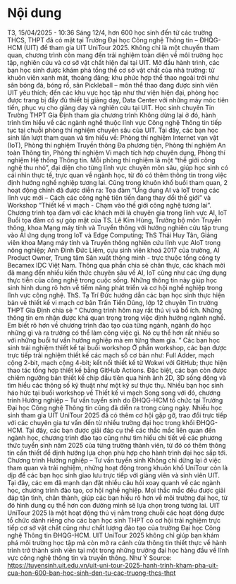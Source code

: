 # Nội dung

T3, 15/04/2025 - 10:36
Sáng 12/4, hơn 600 học sinh đến từ các trường THCS, THPT đã có mặt tại Trường Đại học Công nghệ Thông tin – ĐHQG-HCM (UIT) để tham gia UIT UniTour 2025. Không chỉ là một chuyến tham quan, chương trình còn mang đến trải nghiệm toàn diện về môi trường học tập, nghiên cứu và cơ sở vật chất hiện đại tại UIT.
Mở đầu hành trình, các bạn học sinh được khám phá tổng thể cơ sở vật chất của nhà trường: từ khuôn viên xanh mát, thoáng đãng; khu phức hợp thể thao ngoài trời như sân bóng đá, bóng rổ, sân Pickleball – môn thể thao đang được sinh viên UIT yêu thích; đến các khu vực học tập như thư viện hiện đại, phòng học được trang bị đầy đủ thiết bị giảng dạy, Data Center với những máy móc tiên tiến, phục vụ cho giảng dạy và nghiên cứu tại UIT.
Học sinh chuyên Tin Trường THPT Gia Định tham gia chương trình
Không dừng lại ở đó, hành trình tìm hiểu về các ngành nghề thuộc lĩnh vực Công nghệ Thông tin tiếp tục tại chuỗi phòng thí nghiệm chuyên sâu của UIT. Tại đây, các bạn học sinh lần lượt tham quan và tìm hiểu về: Phòng thí nghiệm Internet vạn vật (IoT), Phòng thí nghiệm Truyền thông Đa phương tiện, Phòng thí nghiệm An toàn Thông tin, Phòng thí nghiệm Vi mạch tích hợp chuyên dụng, Phòng thí nghiệm Hệ thống Thông tin. Mỗi phòng thí nghiệm là một “thế giới công nghệ thu nhỏ”, đại diện cho từng lĩnh vực chuyên môn sâu, giúp học sinh có cái nhìn thực tế, trực quan về ngành học, từ đó có thêm thông tin trong việc định hướng nghề nghiệp tương lai.
Cũng trong khuôn khổ buổi tham quan, 2 hoạt động chính đã được diễn ra: Tọa đàm “Ứng dụng AI và IoT trong các lĩnh vực mới – Cách các công nghệ tiên tiến đang thay đổi thế giới” và Workshop “Thiết kế vi mạch - Chạm vào thế giới công nghệ tương lai”.
Chương trình tọa đàm với các khách mời là chuyên gia trong lĩnh vực AI, IoT
Buổi tọa đàm có sự góp mặt của TS. Lê Kim Hùng, Trưởng bộ môn Truyền thông, khoa Mạng máy tính và Truyền thông với hướng nghiên cứu tập trung vào AI ứng dụng trong IoT và Edge Computing; ThS Thái Huy Tân, Giảng viên khoa Mạng máy tính và Truyền thông nghiên cứu lĩnh vực AIoT trong nông nghiệp; Anh Đinh Đức Liêm, cựu sinh viên khoá 2017 của trường, AI Product Owner, Trung tâm Sản xuất thông minh - trực thuộc tổng công ty Becamex IDC Việt Nam. Thông qua phần chia sẻ chân thực, các khách mời đã mang đến nhiều kiến thức chuyên sâu về AI, IoT cũng như các ứng dụng thực tiễn của công nghệ trong cuộc sống. Những thông tin này giúp học sinh hình dung rõ hơn về tiềm năng phát triển và cơ hội nghề nghiệp trong lĩnh vực công nghệ.
ThS. Tạ Trí Đức hướng dẫn các bạn học sinh thực hiện bản vẽ thiết kế vi mạch cơ bản
Trần Tiến Dũng, lớp 12 chuyên Tin trường THPT Gia Định chia sẻ “
Chương trình hôm nay rất thú vị và bổ ích. Những thông tin em nhận được khá quan trọng trong việc định hướng ngành nghề. Em biết rõ hơn về chương trình đào tạo của từng ngành, ngành đó học những gì và ra trường có thể làm công việc gì. Nó cụ thể hơn rất nhiều so với những buổi tư vấn hướng nghiệp mà em từng tham gia.
”
Các bạn học sinh trải nghiệm thiết kế tại buổi workshop
Ở phần workshop, các bạn được trực tiếp trải nghiệm thiết kế các mạch số cơ bản như: Full Adder, mạch cộng 2-bit, mạch cộng 4-bit; kết nối thiết kế từ Wokwi với GitHub; thực hiện thao tác tổng hợp thiết kế bằng GitHub Actions. Đặc biệt, các bạn còn được chiêm ngưỡng bản thiết kế chip đầu tiên qua hình ảnh 2D, 3D sống động và tìm hiểu các thông số kỹ thuật như một kỹ sư thực thụ.
Nhiều bạn học sinh háo hức tại buổi workshop về Thiết kế vi mạch
Song song với đó, chương trình Hướng nghiệp – Tư vấn tuyển sinh do ĐHQG-HCM tổ chức tại Trường Đại học Công nghệ Thông tin cũng đã diễn ra trong cùng ngày. Nhiều học sinh tham gia UIT UniTour 2025 đã có thêm cơ hội gặp gỡ, trao đổi trực tiếp với các chuyên gia tư vấn đến từ nhiều trường đại học trong khối ĐHQG-HCM. Tại đây, các bạn được giải đáp cụ thể các thắc mắc liên quan đến ngành học, chương trình đào tạo cũng như tìm hiểu chi tiết về các phương thức tuyển sinh năm 2025 của từng trường thành viên, từ đó có thêm thông tin cần thiết để định hướng lựa chọn phù hợp cho hành trình đại học sắp tới.
Chương trình Hướng nghiệp – Tư vấn tuyển sinh
Không chỉ dừng lại ở việc tham quan và trải nghiệm, những hoạt động trong khuôn khổ UniTour còn là dịp để các bạn học sinh giao lưu trực tiếp với giảng viên và sinh viên UIT. Tại đây, các em đã mạnh dạn đặt nhiều câu hỏi xoay quanh về các ngành học, chương trình đào tạo, cơ hội nghề nghiệp. Mọi thắc mắc đều được giải đáp tận tình, chân thành, giúp các bạn hiểu rõ hơn về môi trường đại học, từ đó hình dung cụ thể hơn con đường mình sẽ lựa chọn trong tương lai.
UIT UniTour 2025 là một hoạt động thú vị nằm trong chuỗi các hoạt động được tổ chức dành riêng cho các bạn học sinh THPT có cơ hội trải nghiệm trực tiếp cơ sở vật chất cũng như chất lượng đào tạo của trường Đại học Công nghệ Thông tin ĐHQG-HCM. UIT UniTour 2025 không chỉ giúp bạn khám phá môi trường học tập mà còn mở ra cánh cửa thông tin thiết thực về hành trình trở thành sinh viên tại một trong những trường đại học hàng đầu về lĩnh vực công nghệ thông tin và truyền thông.
Như Ý
Source: https://tuyensinh.uit.edu.vn/uit-uni-tour-2025-hanh-trinh-kham-pha-uit-cua-hon-600-ban-hoc-sinh-den-tu-cac-truong-thcs-thpt